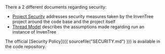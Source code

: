 
There a 2 different documents regarding security:
- [Project Security](project/security.md) addresses security measures taken by the InvenTree project around the code base and the project itself
- [Thread Model](concepts/thread_model.md) describes the assumptions made regarding run an instance of InvenTree

The official [Security Policy]({{ sourcefile("SECURITY.md") }}) is available in the code repository.
